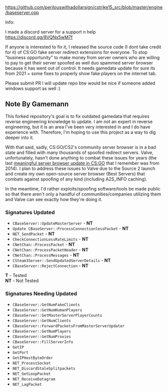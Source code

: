 https://github.com/perilouswithadollarsign/cstrike15_src/blob/master/engine/baseserver.cpp

Info: 

I made a discord server for a support n help https://discord.gg/8VQNx5wM7f

If anyone is interested to fix it, I released the source code (I dont take credit for it) of CS:GO fake server redirect extensions for everyone.  To stop "business opportunity"   to make money from  server owners who are willing to pay to get their server spoofed as well  duo spammed server browser because it has went out of control. It needs gamedata update for sure its from 2021 + some fixes to properly show fake players on the internet tab.  

Please submit PR I will update repo btw would be nice if someone added windows support as well :)

## Note By Gamemann
This forked repository's goal is to fix outdated gamedata that requires reverse engineering knowledge to update. I am not an expert in reverse engineering, but it is an area I've been very interested in and I do have experience with. Therefore, I'm hoping to use this project as a way to dig deeper into it. 

With that said, sadly, CS:GO/CS2's community server browser is in a bad state and filled with many thousands of spoofed redirect servers. Valve, unfortunately, hasn't done anything to combat these issues for years (the last [meaningful server browser update in CS:GO](https://blog.counter-strike.net/index.php/2014/12/11079/) that I remember was from 2014). I plan to address these issues to Valve due to the Source 2 launch and create my own open-source server browser (Best Servers) that combats against spoofing of any kind (including A2S_INFO caching).

In the meantime, I'd rather exploits/spoofing software/tools be made public so that there aren't only a handful of communities/companies utilizing them and Valve can see exactly how they're doing it.

### Signatures Updated
* `CBaseServer::UpdateMasterServer` - **NT**
* `Update CBaseServer::ProcessConnectionlessPacket` - **NT**
* `NET_SendPacket` - **NT**
* `CheckConnectionLessRateLimits` - **NT**
* `CNetChan::ProcessPacket` - **NT**
* `CNetChan::ProcessPacketHeader` - **NT**
* `CNetChan::ProcessMessages` - **NT**
* `CSteam3Server::SendUpdatedServerDetails` - **NT**
* `CBaseServer::RejectConnection` - **NT**

**T** - Tested  
**NT** - Not Tested

### Signatures Needing Updated
* `CBaseServer::GetNumFakeClients`
* `CBaseServer::GetNumHumanPlayers`
* `CBaseServer::GetMasterServerPlayerCounts`
* `CBaseServer::GetNumClients`
* `CBaseServer::ForwardPacketsFromMasterServerUpdater`
* `CBaseServer::GetNumPlayers`
* `CBaseServer::GetNumProxies`
* `CBaseServer::FillServerInfo`
* `GetIP`
* `GetPort`
* `GetIPHostByteOrder`
* `NET_ProcessSocket`
* `NET_DiscardStaleSplitpackets`
* `NET_GetLoopPacket`
* `NET_ReceiveDatagram`
* `NET_LagPacket`